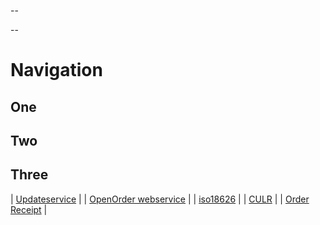 --

--
# Navigation

## One
## Two
## Three

| [Updateservice](updateservice/Home.md)                |
| [OpenOrder webservice](OpenOrder-webservice/Home.md)  |
| [iso18626](iso18636/Home.md)                          |
| [CULR](culrservice/Home.md)                           |
| [Order Receipt](orderreceipt/Home.md)                 |
